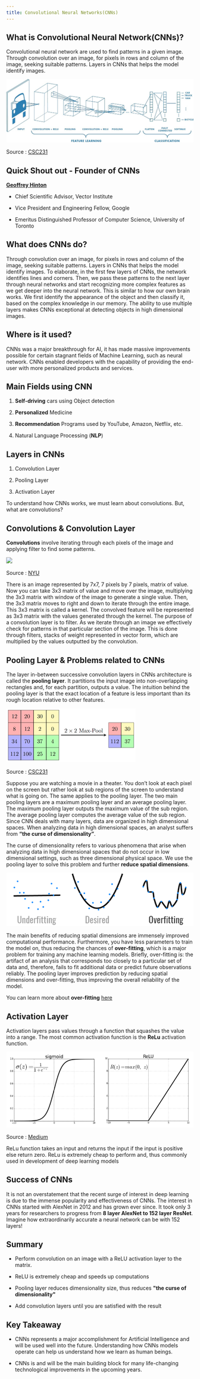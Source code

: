 ```yaml
---
title: Convolutional Neural Networks(CNNs)
---
```


What is Convolutional Neural Network(CNNs)?
----------

Convolutional neural network are used to find patterns in a given image. Through convolution over an image, for pixels in rows and column of the image, seeking suitable patterns. Layers in CNNs that helps the model identify images. 

![](<../images/cnns.jpg>)

Source : [CSC231](http://cs231n.github.io/convolutional-networks/)

Quick Shout out - Founder of CNNs
----------
[**Geoffrey Hinton**](http://www.cs.toronto.edu/~hinton/) 

- Chief Scientific Advisor, Vector Institute 

- Vice President and Engineering Fellow, Google 

- Emeritus Distinguished Professor of Computer Science, University of Toronto 


What does CNNs do?
-------------------

Through convolution over an image, for pixels in rows and column of the image, seeking suitable patterns.
Layers in CNNs that helps the model identify images. To elaborate, in the first few layers of CNNs, the network identifies 
 lines and corners. Then, we pass these patterns to the next layer through neural networks and start recognizing more complex 
 features as we get deeper into the neural network. This is similar to how our own brain works. We first identify the 
 appearance of the object and then classify it, based on the complex knowledge in our memory. The ability to use multiple 
 layers makes CNNs exceptional at detecting objects in high dimensional images.

Where is it used?
-------------------

CNNs was a major breakthrough for AI, it has made massive improvements possible for certain stagnant fields of Machine Learning, such as neural network. CNNs enabled developers with the capability of providing the end-user with more personalized products and services.

## Main Fields using CNN

1) **Self-driving** cars using Object detection

2) **Personalized** Medicine

3) **Recommendation** Programs used by YouTube, Amazon, Netflix, etc.

4) Natural Language Processing (**NLP**)


Layers in CNNs
-------------------
1) Convolution Layer 

2) Pooling Layer

3) Activation Layer 

To understand how CNNs works, we must learn about convolutions. But, what are convolutions? 

Convolutions & Convolution Layer
-------------------

**Convolutions** involve iterating through each pixels of the image and applying filter to find some patterns.

![](<../images/convgif.gif>)

Source : [NYU](https://cs.nyu.edu/~fergus/tutorials/deep_learning_cvpr12/)

There is an image represented by 7x7, 7 pixels by 7 pixels, 
matrix of value. Now you can take 3x3 matrix of value and move over the image, multiplying the 3x3 matrix with window of 
the image to generate a single value. Then, the 3x3 matrix moves to right and down to iterate through the entire image. 
This 3x3 matrix is called a kernel. The convolved feature will be represented as 3x3 matrix with the values generated 
through the kernel. The purpose of a convolution layer is to filter. As we iterate through an image we effectively check 
for patterns in that particular section of the image. This is done through filters, stacks of weight represented in vector 
form, which are multiplied by the values outputted by the convolution.

Pooling Layer & Problems related to CNNs
-------------------
The layer in-between successive convolution layers in CNNs architecture is called the **pooling layer**. It partitions the input 
image into non-overlapping rectangles and, for each partition, outputs a value. The intuition behind the pooling layer is that 
the exact location of a feature is less important than its rough location relative to other features.
 
 ![](<../images/max-pool.png>)
 
 Source : [CSC231](http://cs231n.github.io/convolutional-networks/)
 
 Suppose you are watching a movie in a theater. You don’t look at each pixel on the screen but rather look at sub regions of the screen to understand what 
is going on. The same applies to the pooling layer. The two main pooling layers are a maximum pooling layer and an average pooling 
layer. The maximum pooling layer outputs the maximum value of the sub region. The average pooling layer computes the average value 
of the sub region. Since CNN deals with many layers, data are organized in high dimensional spaces. When analyzing data in high 
dimensional spaces, an analyst suffers from **“the curse of dimensionality”**. 

The curse of dimensionality refers to various phenomena that arise when analyzing data in high dimensional spaces that do not occur 
in low dimensional settings, such as three dimensional 
 physical space. We use the pooling layer to solve this problem and further **reduce spatial dimensions**. 
 
 ![](<../images/overfit.png>)
 
 The main benefits of reducing 
 spatial dimensions are immensely improved computational performance. Furthermore, you have less parameters to train the model on,
  thus reducing the chances of **over-fitting**, which is a major problem for training any machine learning models. Briefly, over-fitting 
  is: the artifact of an analysis that corresponds too closely to a particular set of data and, therefore, fails to fit additional data
   or predict future observations reliably. The pooling layer improves prediction by reducing spatial dimensions and over-fitting, 
   thus improving the overall reliability of the model.
   
   You can learn more about **over-fitting** [here](https://medium.com/predict/what-overfitting-is-and-how-to-fix-it-887da4bf2cba)
   

Activation Layer
-------------------
 Activation layers pass values through a function that squashes the value into a range. 
 The most common activation function is the **ReLu** activation function.
 
  ![](<../images/relu.png>)
  
  Source : [Medium](https://towardsdatascience.com/activation-functions-neural-networks-1cbd9f8d91d6)
  
  ReLu function takes an input and returns the input if the input is positive else return zero. 
  ReLu is extremely cheap to perform and, thus commonly used in development of deep learning models
  
Success of CNNs
-------------------
It is not an overstatement that the recent surge of interest in deep learning is due to the immense popularity and 
effectiveness of CNNs. The interest in CNNs started with AlexNet in 2012 and has grown ever since. 
It took only 3 years for researchers to progress from **8 layer AlexNet to 152 layer ResNet**.
 Imagine how extraordinarily accurate a neural network can be with 152 layers! 

Summary
------------------
-   Perform convolution on an image with a ReLU activation layer to the matrix. 

-   ReLU is extremely cheap and speeds up computations

-   Pooling layer reduces dimensionality size, thus reduces **"the curse of dimensionality"**

-   Add convolution layers until you are satisfied with the result 

Key Takeaway
------------------
-   CNNs represents a major accomplishment for Artificial Intelligence and will be used well into the future. Understanding how CNNs models operate can help us understand how we learn as human beings.

-   CNNs is and will be the main building block for many life-changing technological improvements in the upcoming years.






